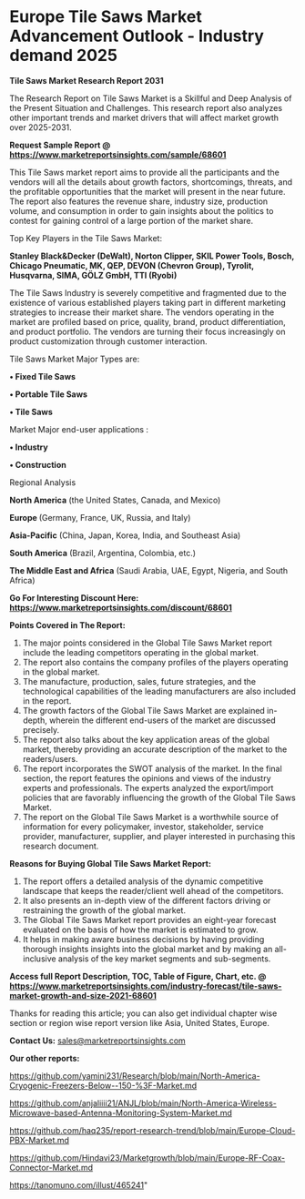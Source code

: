 # Europe Tile Saws Market Advancement Outlook - Industry demand 2025

<strong>Tile Saws Market Research Report 2031</strong>

The Research Report on Tile Saws Market is a Skillful and Deep Analysis of the Present Situation and Challenges. This research report also analyzes other important trends and market drivers that will affect market growth over 2025-2031.

<strong>Request Sample Report @ <a href=https://www.marketreportsinsights.com/sample/68601>https://www.marketreportsinsights.com/sample/68601</a></strong>

This Tile Saws market report aims to provide all the participants and the vendors will all the details about growth factors, shortcomings, threats, and the profitable opportunities that the market will present in the near future. The report also features the revenue share, industry size, production volume, and consumption in order to gain insights about the politics to contest for gaining control of a large portion of the market share.

Top Key Players in the Tile Saws Market:

<strong>Stanley Black&Decker (DeWalt), Norton Clipper, SKIL Power Tools, Bosch, Chicago Pneumatic, MK, QEP, DEVON (Chevron Group), Tyrolit, Husqvarna, SIMA, GÖLZ GmbH, TTI (Ryobi)</strong>

The Tile Saws Industry is severely competitive and fragmented due to the existence of various established players taking part in different marketing strategies to increase their market share. The vendors operating in the market are profiled based on price, quality, brand, product differentiation, and product portfolio. The vendors are turning their focus increasingly on product customization through customer interaction.

Tile Saws Market Major Types are:

<strong>• Fixed Tile Saws

• Portable Tile Saws

• Tile Saws</strong>

Market Major end-user applications :

<strong>• Industry

• Construction</strong>

Regional Analysis

</u><strong><b>North America</b></strong> (the United States, Canada, and Mexico)

<strong><b>Europe </b></strong>(Germany, France, UK, Russia, and Italy)

<strong><b>Asia-Pacific</b></strong> (China, Japan, Korea, India, and Southeast Asia)

<strong><b>South America</b></strong> (Brazil, Argentina, Colombia, etc.)

<strong><b>The Middle East and Africa</b></strong> (Saudi Arabia, UAE, Egypt, Nigeria, and South Africa)

<strong>Go For Interesting Discount Here: <a href=https://www.marketreportsinsights.com/discount/68601>https://www.marketreportsinsights.com/discount/68601</a></strong>

<strong>Points Covered in The Report:</strong>
<ol>
  <li>The major points considered in the Global Tile Saws Market report include the leading competitors operating in the global market.</li>
  <li>The report also contains the company profiles of the players operating in the global market.</li>
  <li>The manufacture, production, sales, future strategies, and the technological capabilities of the leading manufacturers are also included in the report.</li>
  <li>The growth factors of the Global Tile Saws Market are explained in-depth, wherein the different end-users of the market are discussed precisely.</li>
  <li>The report also talks about the key application areas of the global market, thereby providing an accurate description of the market to the readers/users.</li>
  <li>The report incorporates the SWOT analysis of the market. In the final section, the report features the opinions and views of the industry experts and professionals. The experts analyzed the export/import policies that are favorably influencing the growth of the Global Tile Saws Market.</li>
  <li>The report on the Global Tile Saws Market is a worthwhile source of information for every policymaker, investor, stakeholder, service provider, manufacturer, supplier, and player interested in purchasing this research document.</li>
</ol>
<strong>Reasons for Buying Global Tile Saws Market Report:</strong>

<ol>
  <li>The report offers a detailed analysis of the dynamic competitive landscape that keeps the reader/client well ahead of the competitors.</li>
  <li>It also presents an in-depth view of the different factors driving or restraining the growth of the global market.</li>
  <li>The Global Tile Saws Market report provides an eight-year forecast evaluated on the basis of how the market is estimated to grow.</li>
  <li>It helps in making aware business decisions by having providing thorough insights insights into the global market and by making an all-inclusive analysis of the key market segments and sub-segments.</li>
</ol>
<strong>Access full Report Description, TOC, Table of Figure, Chart, etc. @ <a href=https://www.marketreportsinsights.com/industry-forecast/tile-saws-market-growth-and-size-2021-68601>https://www.marketreportsinsights.com/industry-forecast/tile-saws-market-growth-and-size-2021-68601</a></strong>


Thanks for reading this article; you can also get individual chapter wise section or region wise report version like Asia, United States, Europe.

<strong>Contact Us:</strong>
sales@marketreportsinsights.com

<strong>Our other reports:</strong>

<a href=https://github.com/yamini231/Research/blob/main/North-America-Cryogenic-Freezers-Below--150-%3F-Market.md>https://github.com/yamini231/Research/blob/main/North-America-Cryogenic-Freezers-Below--150-%3F-Market.md</a>

<a href=https://github.com/anjaliiii21/ANJL/blob/main/North-America-Wireless-Microwave-based-Antenna-Monitoring-System-Market.md>https://github.com/anjaliiii21/ANJL/blob/main/North-America-Wireless-Microwave-based-Antenna-Monitoring-System-Market.md</a>

<a href=https://github.com/haq235/report-research-trend/blob/main/Europe-Cloud-PBX-Market.md>https://github.com/haq235/report-research-trend/blob/main/Europe-Cloud-PBX-Market.md</a>

<a href=https://github.com/Hindavi23/Marketgrowth/blob/main/Europe-RF-Coax-Connector-Market.md>https://github.com/Hindavi23/Marketgrowth/blob/main/Europe-RF-Coax-Connector-Market.md</a>

<a href=https://tanomuno.com/illust/465241>https://tanomuno.com/illust/465241</a>"
